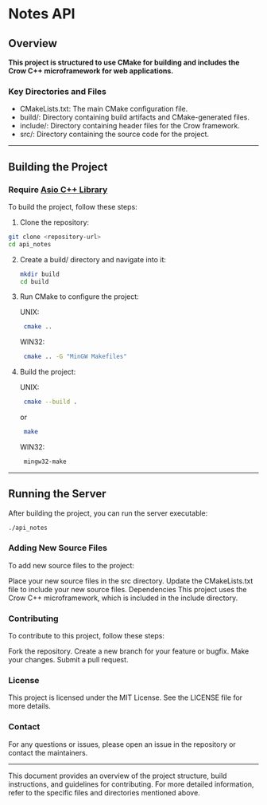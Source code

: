 # Notes API

## Overview

**This project is structured to use CMake for building and includes the Crow C++ microframework for web applications.**

### Key Directories and Files

- CMakeLists.txt: The main CMake configuration file.
- build/: Directory containing build artifacts and CMake-generated files.
- include/: Directory containing header files for the Crow framework.
- src/: Directory containing the source code for the project.

---

## Building the Project
### Require [Asio C++ Library](https://think-async.com/Asio/)

To build the project, follow these steps:

1. Clone the repository:

```sh
git clone <repository-url>
cd api_notes
```

2. Create a build/ directory and navigate into it:

   ```sh
   mkdir build
   cd build
   ```

3. Run CMake to configure the project:

   UNIX:
   ```sh
    cmake ..
   ```
   WIN32:
   ```sh
    cmake .. -G "MinGW Makefiles"
   ```

4. Build the project:
   
   UNIX:
   ```sh
    cmake --build .
   ```
   or
   ```sh
    make
   ```
   WIN32:
   ```sh
    mingw32-make
   ```

---

## Running the Server

After building the project, you can run the server executable:

```sh
./api_notes
```

### Adding New Source Files

To add new source files to the project:

Place your new source files in the src directory.
Update the CMakeLists.txt file to include your new source files.
Dependencies
This project uses the Crow C++ microframework, which is included in the include directory.

### Contributing

To contribute to this project, follow these steps:

Fork the repository.
Create a new branch for your feature or bugfix.
Make your changes.
Submit a pull request.

### License

This project is licensed under the MIT License. See the LICENSE file for more details.

### Contact

For any questions or issues, please open an issue in the repository or contact the maintainers.

---

This document provides an overview of the project structure, build instructions, and guidelines for contributing. For more detailed information, refer to the specific files and directories mentioned above.

